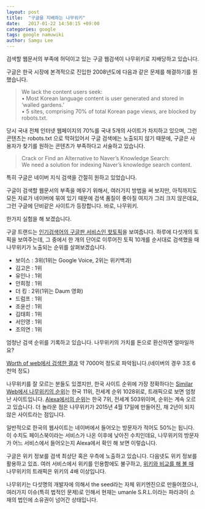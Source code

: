 ```yaml
---
layout: post
title:  "구글을 지배하는 나무위키"
date:   2017-01-22 14:50:15 +09:00
categories: google
tags: google namuwiki
author: Samgu Lee
---
```

검색할 웹문서의 부족에 허덕이고 있는 구글 웹검색이 나무위키로 지배당하고 있습니다.

구글은 한국 시장에 본격적으로 진입한 2008년도에 다음과 같은 문제를 해결하기를 원했습니다.

> We lack the content users seek:  
> • Most Korean language content is user generated and stored in ‘walled gardens.’  
> • 5 sites, comprising 70% of total Korean page views, are blocked by robots.txt.

당시 국내 전체 인터넷 웹페이지의 70%를 국내 5개의 사이트가 차지하고 있으며, 그런 콘텐츠는 robots.txt 으로 막혀있어서 구글 검색에는 노출되지 않기 때문에, 구글은 사용자가 찾기를 원하는 콘텐츠가 부족하다고 서술하고 있습니다.

> Crack or Find an Alternative to Naver’s Knowledge Search:  
> We need a solution for indexing Naver’s knowledge search content.

특히 구글은 네이버 지식 검색을 간절히 원하고 있었습니다.

구글이 검색할 웹문서의 부족을 메우기 위해서, 여러가지 방법을 써 보지만, 아직까지도 모든 자료가 네이버에 묶여 있기 때문에 검색 품질이 좋아질 여지가 그리 크지 않은데요, 그런 구글에 단비같은 사이트가 등장합니다. 바로, 나무위키.

한가지 실험을 해 보겠습니다.

구글 트랜드는 [인기검색어의 구글판 서비스인 핫토픽](https://www.google.com/trends/hottrends#pn=p23)을 보여줍니다. 하루에 다섯개의 토픽을 보여주는데, 그 중에서 한 개의 단어로 이루어진 토픽 10개를 순서대로 검색했을 때 나무위키가 노출되는 순위를 살펴보겠습니다.

- 보이스 : 3위(1위는 Google Voice, 2위는 위키백과)
- 김고은 : 1위
- 유인나 : 1위
- 안희정 : 1위
- 더 킹 : 2위(1위는 Daum 영화)
- 드럼프 : 1위
- 조윤선 : 1위
- 김태희 : 1위
- 서인영 : 1위
- 조의연 : 1위

엄청난 검색 순위를 기록하고 있습니다. 나무위키의 가치를 돈으로 환산하면 얼마일까요?

[Worth of web에서 검색한 결과](http://www.worthofweb.com/website-value/namu.wiki/) 약 7000억 정도로 파악됩니다.(네이버의 경우 3조 6천억 정도)

나무위키를 잘 모르는 분들도 있겠지만, 한국 사이트 순위에 가장 정확하다는 [Similar Web에서 나무위키의 순위](https://www.similarweb.com/website/namu.wiki)는 한국 11위, 전세계 순위 1028위로, 트래픽으로 보면 엄청난 사이트입니다. [Alexa에서의 순위](http://www.alexa.com/siteinfo/namu.wiki?q=)는 한국 7위, 전세계 503위이며, 순위는 계속 오르고 있습니다. 더 놀라운 점은 나무위키가 2015년 4월 17일에 만들어진, 채 2년이 되지 않은 사이트라는 점입니다.

일반적으로 한국의 웹사이트는 네이버에서 들어오는 방문자가 적어도 50%는 됩니다. 이 수치도 페이스북이라는 서비스가 나온 이후에 낮아진 수치인데요, 나무위키의 방문자가 어느 서비스에서 들어오는지 Alexa에서 확인 해 보면 이렇습니다.

구글은 위키 정보를 검색 최상단 혹은 우측에 노출하고 있습니다. 다음넷도 위키 정보를 활용하고 있죠. 여러 서비스에서 위키를 인용함에도 불구하고, [위키와 비교를 해 볼 때](https://www.similarweb.com/website/namu.wiki?competitors=ko.wikipedia.org) 나무위키의 트래픽은 위키의 4배 이상입니다.

나무위키는 다섯명의 개발자에 의해서 the seed라는 자체 위키엔진으로 만들어졌으나, 여러가지 이슈(특히 법적인 문제)로 인해서 현재는 umanle S.R.L.이라는 파라과이 소재의 법인에 소유권이 넘어간 상태입니다.
